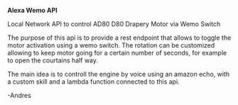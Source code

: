 **Alexa Wemo API**

Local Network API to control AD80 D80 Drapery Motor via Wemo Switch

The purpose of this api is to provide a rest endpoint that allows to toggle
the motor activation using a wemo switch. The rotation can be customized allowing to 
keep motor going for a certain number of seconds, for example to open the courtains half way.

The main idea is to controll the engine by voice using an amazon echo, with a custom skill
and a lambda function connected to this api.


-Andres
